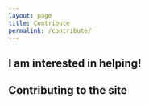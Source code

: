 ```yaml
---
layout: page
title: Contribute
permalink: /contribute/
---
```


## I am interested in helping! ##




## Contributing to the site ##
